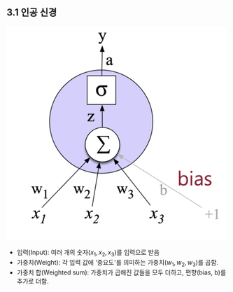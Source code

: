 ## 3.1 인공 신경

![Neural Network Unit](neural-network-unit.png)
- 입력(Input): 여러 개의 숫자($x_1, x_2, x_3$)를 입력으로 받음
- 가중치(Weight): 각 입력 값에 '중요도'를 의미하는 가중치($w_1, w_2, w_3$)를 곱함.
- 가중치 합(Weighted sum): 가중치가 곱해진 값들을 모두 더하고, 편향(bias, b)를 추가로 더함.